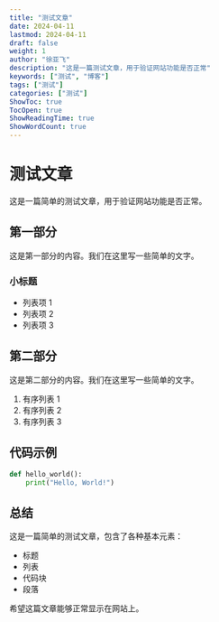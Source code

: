 ```yaml
---
title: "测试文章"
date: 2024-04-11
lastmod: 2024-04-11
draft: false
weight: 1
author: "徐亚飞"
description: "这是一篇测试文章，用于验证网站功能是否正常"
keywords: ["测试", "博客"]
tags: ["测试"]
categories: ["测试"]
ShowToc: true
TocOpen: true
ShowReadingTime: true
ShowWordCount: true
---
```


# 测试文章

这是一篇简单的测试文章，用于验证网站功能是否正常。

## 第一部分

这是第一部分的内容。我们在这里写一些简单的文字。

### 小标题

- 列表项 1
- 列表项 2
- 列表项 3

## 第二部分

这是第二部分的内容。我们在这里写一些简单的文字。

1. 有序列表 1
2. 有序列表 2
3. 有序列表 3

## 代码示例

```python
def hello_world():
    print("Hello, World!")
```

## 总结

这是一篇简单的测试文章，包含了各种基本元素：
- 标题
- 列表
- 代码块
- 段落

希望这篇文章能够正常显示在网站上。 